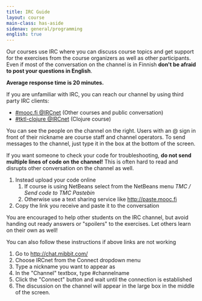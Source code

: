 ```yaml
---
title: IRC Guide
layout: course
main-class: has-aside
sidenav: general/programming
english: true
---
```

Our courses use IRC where you can discuss course topics and get support for the exercises from the course organizers as well as other participants. Even if most of the conversation on the channel is in Finnish **don't be afraid to post your questions in English**.

**Average response time is 20 minutes.**

If you are unfamiliar with IRC, you can reach our channel by using third party IRC clients:

- [#mooc.fi @IRCnet](http://chat.mibbit.com/?server=ircnet.eversible.com&channel=%23mooc.fi) (Other courses and public conversation)
- [#tktl-clojure @IRCnet](http://chat.mibbit.com/?server=ircnet.eversible.com&channel=%23tktl-clojure) (Clojure course)

You can see the people on the channel on the right. Users with an @ sign in front of their nickname are course staff and channel operators. To send messages to the channel, just type it in the box at the bottom of the screen.

If you want someone to check your code for troubleshooting, **do not send multiple lines of code on the channel!** This is often hard to read and disrupts other conversation on the channel as well. 

1. Instead upload your code online
	1. If course is using NetBeans select from the NetBeans menu *TMC / Send code to TMC Pastebin* 
	2. Otherwise use a text sharing service like <http://paste.mooc.fi>
2. Copy the link you receive and paste it to the conversation

You are encouraged to help other students on the IRC channel, but avoid handing out ready answers or "spoilers" to the exercises. Let others learn on their own as well!

You can also follow these instructions if above links are not working

1. Go to <http://chat.mibbit.com/>
2. Choose IRCnet from the Connect dropdown menu
3. Type a nickname you want to appear as
4. In the "Channel" textbox, type #channelname
5. Click the "Connect" button and wait until the connection is established
6. The discussion on the channel will appear in the large box in the middle of the screen.